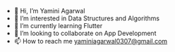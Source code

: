 - 👋 Hi, I’m Yamini Agarwal
- 👀 I’m interested in Data Structures and Algorithms
- 🌱 I’m currently learning Flutter
- 💞️ I’m looking to collaborate on App Development
- 📫 How to reach me yaminiagarwal0307@gmail.com

<!---
yami0307/yami0307 is a ✨ special ✨ repository because its `README.md` (this file) appears on your GitHub profile.
You can click the Preview link to take a look at your changes.
--->
